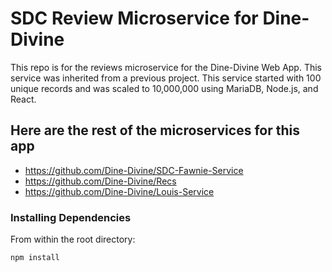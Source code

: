 # SDC Review Microservice for Dine-Divine

  This repo is for the reviews microservice for the Dine-Divine Web App. This service was inherited from a previous project. This service started with 100 unique records and was scaled to 10,000,000 using MariaDB, Node.js, and React.

## Here are the rest of the microservices for this app

  - https://github.com/Dine-Divine/SDC-Fawnie-Service
  - https://github.com/Dine-Divine/Recs
  - https://github.com/Dine-Divine/Louis-Service




### Installing Dependencies

From within the root directory:

```sh
npm install
```

